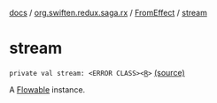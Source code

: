 [docs](../../index.md) / [org.swiften.redux.saga.rx](../index.md) / [FromEffect](index.md) / [stream](./stream.md)

# stream

`private val stream: <ERROR CLASS><`[`R`](index.md#R)`>` [(source)](https://github.com/protoman92/KotlinRedux/tree/master/common/common-rx-saga/src/main/kotlin/org/swiften/redux/saga/rx/FromEffect.kt#L19)

A [Flowable](#) instance.

